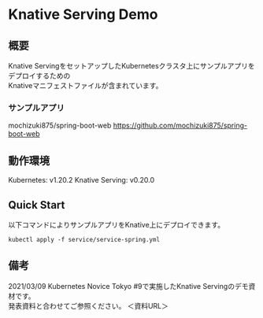 # Knative Serving Demo
## 概要
Knative ServingをセットアップしたKubernetesクラスタ上にサンプルアプリをデプロイするための  
Knativeマニフェストファイルが含まれています。

### サンプルアプリ
mochizuki875/spring-boot-web
https://github.com/mochizuki875/spring-boot-web

## 動作環境
Kubernetes: v1.20.2
Knative Serving: v0.20.0

## Quick Start
以下コマンドによりサンプルアプリをKnative上にデプロイできます。

~~~
kubectl apply -f service/service-spring.yml
~~~

## 備考
2021/03/09 Kubernetes Novice Tokyo #9で実施したKnative Servingのデモ資材です。  
発表資料と合わせてご参照ください。
＜資料URL＞